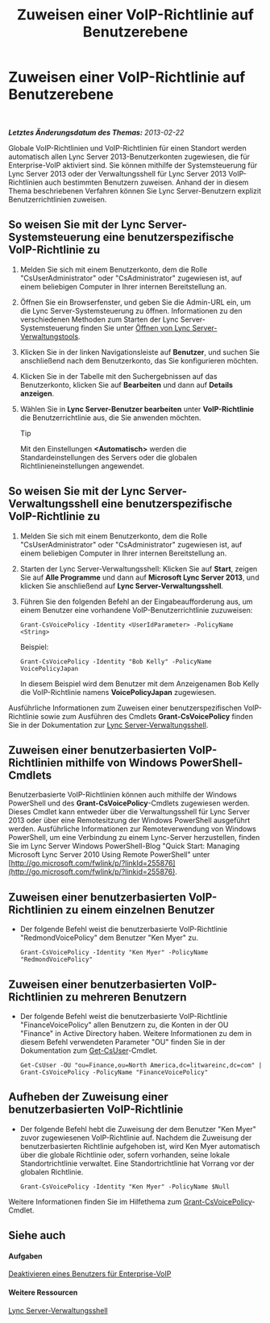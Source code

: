 ﻿---
title: Zuweisen einer VoIP-Richtlinie auf Benutzerebene
TOCTitle: Zuweisen einer VoIP-Richtlinie auf Benutzerebene
ms:assetid: 9ee47ee7-1030-43b8-a4dc-bf685ea24659
ms:mtpsurl: https://technet.microsoft.com/de-de/library/JJ688155(v=OCS.15)
ms:contentKeyID: 49890863
ms.date: 05/19/2016
mtps_version: v=OCS.15
ms.translationtype: HT
---

# Zuweisen einer VoIP-Richtlinie auf Benutzerebene

 

_**Letztes Änderungsdatum des Themas:** 2013-02-22_

Globale VoIP-Richtlinien und VoIP-Richtlinien für einen Standort werden automatisch allen Lync Server 2013-Benutzerkonten zugewiesen, die für Enterprise-VoIP aktiviert sind. Sie können mithilfe der Systemsteuerung für Lync Server 2013 oder der Verwaltungsshell für Lync Server 2013 VoIP-Richtlinien auch bestimmten Benutzern zuweisen. Anhand der in diesem Thema beschriebenen Verfahren können Sie Lync Server-Benutzern explizit Benutzerrichtlinien zuweisen.

## So weisen Sie mit der Lync Server-Systemsteuerung eine benutzerspezifische VoIP-Richtlinie zu

1.  Melden Sie sich mit einem Benutzerkonto, dem die Rolle "CsUserAdministrator" oder "CsAdministrator" zugewiesen ist, auf einem beliebigen Computer in Ihrer internen Bereitstellung an.

2.  Öffnen Sie ein Browserfenster, und geben Sie die Admin-URL ein, um die Lync Server-Systemsteuerung zu öffnen. Informationen zu den verschiedenen Methoden zum Starten der Lync Server-Systemsteuerung finden Sie unter [Öffnen von Lync Server-Verwaltungstools](lync-server-2013-open-lync-server-administrative-tools.md).

3.  Klicken Sie in der linken Navigationsleiste auf **Benutzer**, und suchen Sie anschließend nach dem Benutzerkonto, das Sie konfigurieren möchten.

4.  Klicken Sie in der Tabelle mit den Suchergebnissen auf das Benutzerkonto, klicken Sie auf **Bearbeiten** und dann auf **Details anzeigen**.

5.  Wählen Sie in **Lync Server-Benutzer bearbeiten** unter **VoIP-Richtlinie** die Benutzerrichtlinie aus, die Sie anwenden möchten.
    

    > [!TIP]
    > Mit den Einstellungen <STRONG>&lt;Automatisch&gt;</STRONG> werden die Standardeinstellungen des Servers oder die globalen Richtlinieneinstellungen angewendet.



## So weisen Sie mit der Lync Server-Verwaltungsshell eine benutzerspezifische VoIP-Richtlinie zu

1.  Melden Sie sich mit einem Benutzerkonto, dem die Rolle "CsUserAdministrator" oder "CsAdministrator" zugewiesen ist, auf einem beliebigen Computer in Ihrer internen Bereitstellung an.

2.  Starten der Lync Server-Verwaltungsshell: Klicken Sie auf **Start**, zeigen Sie auf **Alle Programme** und dann auf **Microsoft Lync Server 2013**, und klicken Sie anschließend auf **Lync Server-Verwaltungsshell**.

3.  Führen Sie den folgenden Befehl an der Eingabeaufforderung aus, um einem Benutzer eine vorhandene VoIP-Benutzerrichtlinie zuzuweisen:
    
        Grant-CsVoicePolicy -Identity <UserIdParameter> -PolicyName <String>
    
    Beispiel:
    
        Grant-CsVoicePolicy -Identity "Bob Kelly" -PolicyName VoicePolicyJapan
    
    In diesem Beispiel wird dem Benutzer mit dem Anzeigenamen Bob Kelly die VoIP-Richtlinie namens **VoicePolicyJapan** zugewiesen.

Ausführliche Informationen zum Zuweisen einer benutzerspezifischen VoIP-Richtlinie sowie zum Ausführen des Cmdlets **Grant-CsVoicePolicy** finden Sie in der Dokumentation zur [Lync Server-Verwaltungsshell](lync-server-2013-lync-server-management-shell.md).

## Zuweisen einer benutzerbasierten VoIP-Richtlinien mithilfe von Windows PowerShell-Cmdlets

Benutzerbasierte VoIP-Richtlinien können auch mithilfe der Windows PowerShell und des **Grant-CsVoicePolicy**-Cmdlets zugewiesen werden. Dieses Cmdlet kann entweder über die Verwaltungsshell für Lync Server 2013 oder über eine Remotesitzung der Windows PowerShell ausgeführt werden. Ausführliche Informationen zur Remoteverwendung von Windows PowerShell, um eine Verbindung zu einem Lync-Server herzustellen, finden Sie im Lync Server Windows PowerShell-Blog "Quick Start: Managing Microsoft Lync Server 2010 Using Remote PowerShell" unter [http://go.microsoft.com/fwlink/p/?linkId=255876](http://go.microsoft.com/fwlink/p/?linkid=255876).

## Zuweisen einer benutzerbasierten VoIP-Richtlinien zu einem einzelnen Benutzer

  - Der folgende Befehl weist die benutzerbasierte VoIP-Richtlinie "RedmondVoicePolicy" dem Benutzer "Ken Myer" zu.
    
        Grant-CsVoicePolicy -Identity "Ken Myer" -PolicyName "RedmondVoicePolicy"

## Zuweisen einer benutzerbasierten VoIP-Richtlinien zu mehreren Benutzern

  - Der folgende Befehl weist die benutzerbasierte VoIP-Richtlinie "FinanceVoicePolicy" allen Benutzern zu, die Konten in der OU "Finance" in Active Directory haben. Weitere Informationen zu dem in diesem Befehl verwendeten Parameter "OU" finden Sie in der Dokumentation zum [Get-CsUser](https://docs.microsoft.com/en-us/powershell/module/skype/Get-CsUser)-Cmdlet.
    
        Get-CsUser -OU "ou=Finance,ou=North America,dc=litwareinc,dc=com" | Grant-CsVoicePolicy -PolicyName "FinanceVoicePolicy"

## Aufheben der Zuweisung einer benutzerbasierten VoIP-Richtlinie

  - Der folgende Befehl hebt die Zuweisung der dem Benutzer "Ken Myer" zuvor zugewiesenen VoIP-Richtlinie auf. Nachdem die Zuweisung der benutzerbasierten Richtlinie aufgehoben ist, wird Ken Myer automatisch über die globale Richtlinie oder, sofern vorhanden, seine lokale Standortrichtlinie verwaltet. Eine Standortrichtlinie hat Vorrang vor der globalen Richtlinie.
    
        Grant-CsVoicePolicy -Identity "Ken Myer" -PolicyName $Null

Weitere Informationen finden Sie im Hilfethema zum [Grant-CsVoicePolicy](https://docs.microsoft.com/en-us/powershell/module/skype/Grant-CsVoicePolicy)-Cmdlet.

## Siehe auch

#### Aufgaben

[Deaktivieren eines Benutzers für Enterprise-VoIP](lync-server-2013-disable-a-user-for-enterprise-voice.md)  

#### Weitere Ressourcen

[Lync Server-Verwaltungsshell](lync-server-2013-lync-server-management-shell.md)


